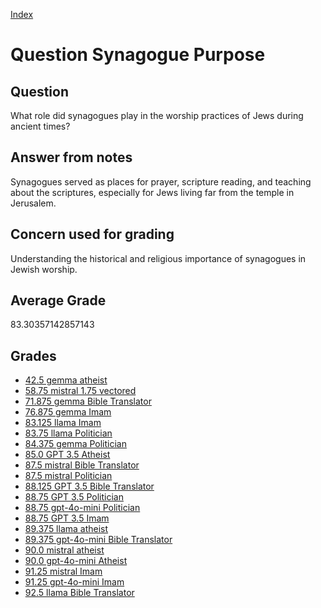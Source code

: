 
[Index](../../index.md)
# Question Synagogue Purpose
## Question
What role did synagogues play in the worship practices of Jews during ancient times?

## Answer from notes
Synagogues served as places for prayer, scripture reading, and teaching about the scriptures, especially for Jews living far from the temple in Jerusalem.

## Concern used for grading
Understanding the historical and religious importance of synagogues in Jewish worship.

## Average Grade
83.30357142857143

## Grades
 * [42.5 gemma atheist](../answers/gemma_atheist/Synagogue_Purpose.md)
 * [58.75 mistral 1.75 vectored](../answers/mistral_1.75_vectored/Synagogue_Purpose.md)
 * [71.875 gemma Bible Translator](../answers/gemma_Bible_Translator/Synagogue_Purpose.md)
 * [76.875 gemma Imam](../answers/gemma_Imam/Synagogue_Purpose.md)
 * [83.125 llama Imam](../answers/llama_Imam/Synagogue_Purpose.md)
 * [83.75 llama Politician](../answers/llama_Politician/Synagogue_Purpose.md)
 * [84.375 gemma Politician](../answers/gemma_Politician/Synagogue_Purpose.md)
 * [85.0 GPT 3.5 Atheist](../answers/GPT_3.5_Atheist/Synagogue_Purpose.md)
 * [87.5 mistral Bible Translator](../answers/mistral_Bible_Translator/Synagogue_Purpose.md)
 * [87.5 mistral Politician](../answers/mistral_Politician/Synagogue_Purpose.md)
 * [88.125 GPT 3.5 Bible Translator](../answers/GPT_3.5_Bible_Translator/Synagogue_Purpose.md)
 * [88.75 GPT 3.5 Politician](../answers/GPT_3.5_Politician/Synagogue_Purpose.md)
 * [88.75 gpt-4o-mini Politician](../answers/gpt-4o-mini_Politician/Synagogue_Purpose.md)
 * [88.75 GPT 3.5 Imam](../answers/GPT_3.5_Imam/Synagogue_Purpose.md)
 * [89.375 llama atheist](../answers/llama_atheist/Synagogue_Purpose.md)
 * [89.375 gpt-4o-mini Bible Translator](../answers/gpt-4o-mini_Bible_Translator/Synagogue_Purpose.md)
 * [90.0 mistral atheist](../answers/mistral_atheist/Synagogue_Purpose.md)
 * [90.0 gpt-4o-mini Atheist](../answers/gpt-4o-mini_Atheist/Synagogue_Purpose.md)
 * [91.25 mistral Imam](../answers/mistral_Imam/Synagogue_Purpose.md)
 * [91.25 gpt-4o-mini Imam](../answers/gpt-4o-mini_Imam/Synagogue_Purpose.md)
 * [92.5 llama Bible Translator](../answers/llama_Bible_Translator/Synagogue_Purpose.md)
